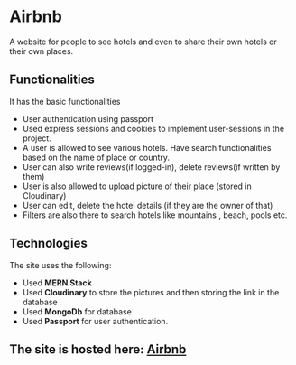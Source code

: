 <h1>Airbnb</h1>
<p>A website for people to see hotels and even to share their own hotels or their own places.</p>

<h2>Functionalities</h2>
<p>It has the basic functionalities</p>
<ul>
  <li>User authentication using passport</li>
  <li>Used express sessions and cookies to implement user-sessions in the project.</li>
  <li>A user is allowed to see various hotels. Have search functionalities based on the name of place or country.</li>
  <li>User can also write reviews(if logged-in), delete reviews(if written by them)</li>
  <li>User is also allowed to upload picture of their place (stored in Cloudinary)</li>
  <li>User can edit, delete the hotel details (if they are the owner of that)</li>
  <li>Filters are also there to search hotels like mountains , beach, pools etc. </li>
</ul>

<h2>Technologies</h2>
<p>The site uses the following: </p>
<ul>
  <li>Used <b>MERN Stack</b> </li>
  <li>Used <b>Cloudinary</b> to store the pictures and then storing the link in the database</li>
  <li>Used <b>MongoDb</b> for database </li>
  <li>Used <b>Passport</b> for user authentication.</li>
</ul>

<h2>The site is hosted here: <a href="https://airbnb-2-hf02.onrender.com/listings">Airbnb</a></h2>
